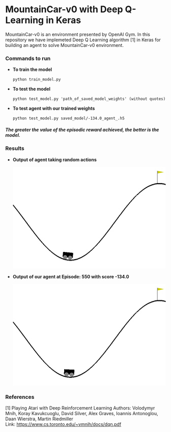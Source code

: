 # MountainCar-v0 with Deep Q-Learning in Keras
MountainCar-v0 is an environment presented by OpenAI Gym. In this repository we have implemeted Deep Q Learning algorithm [1] in Keras for building an agent to solve MountainCar-v0 environment.

### Commands to run
  * **To train the model**
    
        python train_model.py
  * **To test the model**
     
        python test_model.py 'path_of_saved_model_weights' (without quotes)

  * **To test agent with our trained weights**

        python test_model.py saved_model/-134.0_agent_.h5

##### The greater the value of the episodic reward achieved, the better is the model.


### Results

  * **Output of agent taking random actions**
        
       ![Episode: 0 | width=20](demo/mountain_car_random.gif)

  * **Output of our agent at Episode: 550 with score -134.0**
  
       ![Episode: 550, Score:-134.0](demo/mountain_car_trained.gif)


### References
[1] Playing Atari with Deep Reinforcement Learning
    Authors: Volodymyr Mnih, Koray Kavukcuoglu, David Silver, Alex Graves, Ioannis Antonoglou, Daan Wierstra, Martin Riedmiller       
    Link: https://www.cs.toronto.edu/~vmnih/docs/dqn.pdf




